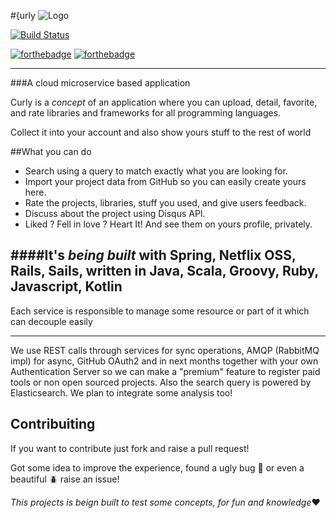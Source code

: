 #{urly ![Logo](https://raw.githubusercontent.com/crly/webapp/master/public/assets/images/logo60.png)   

[![Build Status](https://travis-ci.org/joaoevangelista/curly.svg)](https://travis-ci.org/joaoevangelista/curly)


[![forthebadge](http://forthebadge.com/images/badges/no-ragrets.svg)](http://forthebadge.com) [![forthebadge](http://forthebadge.com/images/badges/compatibility-betamax.svg)](http://forthebadge.com)

---------------------------------------------------------------------------


###A cloud microservice based application


Curly is a *concept* of an application where you can upload, detail, favorite, and rate libraries and frameworks for all programming languages.

Collect it into your account and also show yours stuff to the rest of world

##What you can do
* Search using a query to match exactly what you are looking for.
* Import your project data from GitHub so you can easily create yours here.
* Rate the projects, libraries, stuff you used, and give users feedback.
* Discuss about the project using Disqus API.
* Liked ? Fell in love ? Heart It! And see them on yours profile, privately.


####It's *being built* with Spring, Netflix OSS, Rails, Sails, written in Java, Scala, Groovy, Ruby, Javascript, Kotlin
-----------------------------------------------------------------------------


Each service is responsible to manage some resource or part of it which can decouple easily

-----------------------------------------------------------------------------
We use REST calls through services for sync operations, AMQP (RabbitMQ impl) for async, GitHub OAuth2 and in next months together with your own Authentication Server so we can make a "premium" feature to register paid tools or non open sourced projects. Also the search query is powered by Elasticsearch. We plan to integrate some analysis too!

## Contribuiting 

If you want to contribute just fork and raise a pull request! 

Got some idea to improve the experience, found a ugly bug :bug: or even a beautiful :beetle: raise an issue!


*This projects is beign built to test some concepts, for fun and knowledge*:heart:

